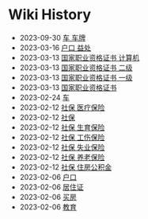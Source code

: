 # Wiki History

- 2023-09-30        [车 车牌](/0020_车_车牌)
- 2023-03-16        [户口 益处](/0019_户口_益处)
- 2023-03-13        [国家职业资格证书 计算机](/0018_国家职业资格证书_计算机)
- 2023-03-13        [国家职业资格证书 二级](/0017_国家职业资格证书_二级)
- 2023-03-13        [国家职业资格证书 一级](/0016_国家职业资格证书_一级)
- 2023-03-13        [国家职业资格证书](/0015_国家职业资格证书)
- 2023-02-24        [车](/0014_车)
- 2023-02-12        [社保 医疗保险](/0009_社保_医疗保险)
- 2023-02-12        [社保](/0007_社保)
- 2023-02-12        [社保 生育保险](/0010_社保_生育保险)
- 2023-02-12        [社保 工伤保险](/0012_社保_工伤保险)
- 2023-02-12        [社保 失业保险](/0011_社保_失业保险)
- 2023-02-12        [社保 养老保险](/0008_社保_养老保险)
- 2023-02-12        [社保 住房公积金](/0013_社保_住房公积金)
- 2023-02-06        [户口](/0004_户口)
- 2023-02-06        [居住证](/0003_居住证)
- 2023-02-06        [买房](/0005_买房)
- 2023-02-06        [教育](/0006_教育)
